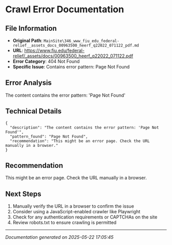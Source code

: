# Crawl Error Documentation

## File Information
- **Original Path**: `MainSite\346_www_fiu_edu_federal-relief__assets_docs_00963500_heerf_q22022_071122_pdf.md`
- **URL**: https://www.fiu.edu/federal-relief/_assets/docs/00963500_heerf_q22022_071122.pdf
- **Error Category**: 404 Not Found
- **Specific Issue**: Contains error pattern: Page Not Found

## Error Analysis
The content contains the error pattern: 'Page Not Found'

## Technical Details
```
{
  "description": "The content contains the error pattern: 'Page Not Found'",
  "pattern_found": "Page Not Found",
  "recommendation": "This might be an error page. Check the URL manually in a browser."
}
```

## Recommendation
This might be an error page. Check the URL manually in a browser.

## Next Steps
1. Manually verify the URL in a browser to confirm the issue
2. Consider using a JavaScript-enabled crawler like Playwright
3. Check for any authentication requirements or CAPTCHAs on the site
4. Review robots.txt to ensure crawling is permitted

---
*Documentation generated on 2025-05-22 17:05:45*
